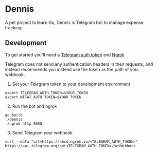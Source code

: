 # Dennis

A pet project to learn Go, Dennis is Telegram bot to manage expense tracking.

## Development

To get started you'll need a [Telegram auth token](https://core.telegram.org/bots/api#authorizing-your-bot) and [Ngrok](https://ngrok.com/download)

Telegram does not send any authentication headers in their requests, and instead recommends you instead use the token as the path of your webhook.

1. Set your Telegram token to your development environment

```
export TELEGRAM_AUTH_TOKEN=$YOUR_TOKEN
export WITAI_AUTH_TOKEN=$YOUR_TOKEN
```

2. Run the bot and ngrok

```
go build
./dennis
./ngrok http 8080
```

3. Send Telegram your webhook

```
curl --data "url=https://abcd.ngrok.io/<TELEGRAM_AUTH_TOKEN>" https://api.telegram.org/bot<TELEGRAM_AUTH_TOKEN>/setWebhook
```
